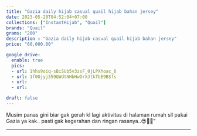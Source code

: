 ```yaml
---
title: "Gazia daily hijab casual quail hijab bahan jersey"
date: 2023-05-20T04:52:04+07:00
collections: ["InstantHijab", "Quail"]
brands: "Quail"
grams: "200"
description : "Gazia daily hijab casual quail hijab bahan jersey"
price: "60,000.00"

google_drive:
  enable: true
  pics:
  - url: 1hhs9oiq-sBiSUb5v3zsF_0jLPXhoac_6
  - url: 1f0Ojyj359QWdtNHbHwDrXJtkTbE9BSfs
  - url: 
  - url: 

draft: false
---
```


Musim panas gini biar gak gerah kl lagi aktivitas di halaman rumah sll pakai Gazia ya kak.. pasti gak kegerahan dan ringan rasanya..😍🧡💞"

------------      
  
